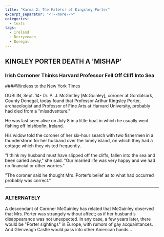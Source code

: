 ```yaml
---
title: "Karma 2: The Fate(s) of Kingsley Porter"
excerpt_separator: "<!--more-->"
categories:
  - texts
tags:
  - Ireland
  - Derryveagh
  - Donegal
---
```

## KINGLEY PORTER DEATH A 'MISHAP'

### Irish Cornoner Thinks Harvard Professor Fell Off Cliff Into Sea  

####Wireless to the New York Times
<!--more-->

DUBLIN, Sept. 14- Dr. P. J. McGintley [McGuinley], coroner at Gordatsork, County Donegal, today found that Professor Arthur Kingsley Porter, archaeologist and Professor of Fine Arts at Harvard University, probably had died from a "misadventure."  

He was last seen alive on July 8 in a little boat in which he usually went fishing off Inishbofin, Ireland.  

His widow told the coroner of her six-hour search with two fishermen in a thunderstorm for her husband over the lonely island, on which they had a cottage which they visited frequently.  

"I think my husband must have slipped off the cliffs, fallen into the sea and been caried away," she said. "Our married life was very happy and we had no financial or other worries."  

"The coroner said he thought Mrs. Porter‘s belief as to what had occurred probably was correct."  

***

### ALTERNATELY

A descendant of Coroner McGuinley has related that McGuinley observed that Mrs. Porter was strangely without affect; as if her husband‘s disappearance was not unexpected. In any case, a few years later, there would be "Porter sightings" in Europe, with rumors of gay acquaintances. And Glenveagh Castle would pass into other American hands...
